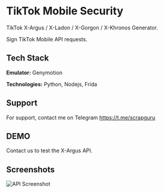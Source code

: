 
# TikTok Mobile Security

TikTok X-Argus / X-Ladon / X-Gorgon / X-Khronos Generator.

Sign TikTok Mobile API requests.
## Tech Stack

**Emulator:** Genymotion

**Technologies:** Python, Nodejs, Frida


## Support

For support, contact me on Telegram https://t.me/scrapguru

## DEMO

Contact us to test the X-Argus API.

## Screenshots

![API Screenshot](https://i.imgur.com/i9EJMUw.png)
